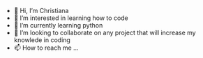 - 👋 Hi, I’m Christiana
- 👀 I’m interested in learning how to code 
- 🌱 I’m currently learning python
- 💞️ I’m looking to collaborate on any project that will increase my knowlede in coding
- 📫 How to reach me ...

<!---
cduru1/cduru1 is a ✨ special ✨ repository because its `README.md` (this file) appears on your GitHub profile.
You can click the Preview link to take a look at your changes.
--->
